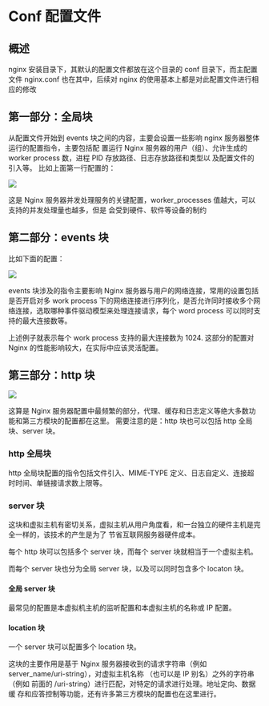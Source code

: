 # Conf 配置文件

## 概述

nginx 安装目录下，其默认的配置文件都放在这个目录的 conf 目录下，而主配置文件 nginx.conf 也在其中，后续对 nginx 的使用基本上都是对此配置文件进行相应的修改

## 第一部分：全局块

从配置文件开始到 events 块之间的内容，主要会设置一些影响 nginx 服务器整体运行的配置指令，主要包括配 置运行 Nginx 服务器的用户（组）、允许生成的 worker process 数，进程 PID 存放路径、日志存放路径和类型以 及配置文件的引入等。 比如上面第一行配置的：

![](https://raw.gitmirror.com/KwFruit/basic-picture-service/note-v1.0.0/img/202312061434076.png)

 这是 Nginx 服务器并发处理服务的关键配置，worker\_processes 值越大，可以支持的并发处理量也越多，但是 会受到硬件、软件等设备的制约

## 第二部分：events 块

比如下面的配置：

![](https://raw.gitmirror.com/KwFruit/basic-picture-service/note-v1.0.0/img/202312061435286.png)

events 块涉及的指令主要影响 Nginx 服务器与用户的网络连接，常用的设置包括是否开启对多 work process 下的网络连接进行序列化，是否允许同时接收多个网络连接，选取哪种事件驱动模型来处理连接请求，每个 word process 可以同时支持的最大连接数等。

上述例子就表示每个 work process 支持的最大连接数为 1024. 这部分的配置对 Nginx 的性能影响较大，在实际中应该灵活配置。

## 第三部分：http 块


![](https://raw.gitmirror.com/KwFruit/basic-picture-service/note-v1.0.0/img/202312061435203.png)

这算是 Nginx 服务器配置中最频繁的部分，代理、缓存和日志定义等绝大多数功能和第三方模块的配置都在这里。 需要注意的是：http 块也可以包括 http 全局块、server 块。

### http 全局块

http 全局块配置的指令包括文件引入、MIME-TYPE 定义、日志自定义、连接超时时间、单链接请求数上限等。

### server 块

这块和虚拟主机有密切关系，虚拟主机从用户角度看，和一台独立的硬件主机是完全一样的，该技术的产生是为了 节省互联网服务器硬件成本。

每个 http 块可以包括多个 server 块，而每个 server 块就相当于一个虚拟主机。

而每个 server 块也分为全局 server 块，以及可以同时包含多个 locaton 块。

#### 全局 server 块

最常见的配置是本虚拟机主机的监听配置和本虚拟主机的名称或 IP 配置。

#### location 块

 一个 server 块可以配置多个 location 块。

 这块的主要作用是基于 Nginx 服务器接收到的请求字符串（例如 server\_name/uri-string），对虚拟主机名称 （也可以是 IP 别名）之外的字符串（例如 前面的 /uri-string）进行匹配，对特定的请求进行处理。地址定向、数据缓 存和应答控制等功能，还有许多第三方模块的配置也在这里进行。